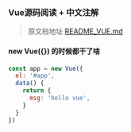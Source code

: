 ### Vue源码阅读 + 中文注解

> 原文档地址 [README_VUE.md](./README_VUE.md)

#### new Vue({}) 的时候都干了啥

```javascript
const app = new Vue({
  el: '#app',
  data() {
    return {
      msg: 'hello vue',
    }
  }
})
```